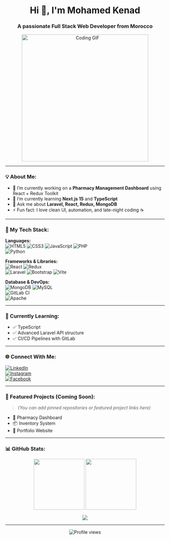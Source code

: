 <!-- الملف التعريفي الشخصي - Mohamed Kenad -->

<h1 align="center">Hi 👋, I'm Mohamed Kenad</h1>
<h3 align="center">A passionate Full Stack Web Developer from Morocco</h3>

<p align="center">
  <img src="https://media.giphy.com/media/qgQUggAC3Pfv687qPC/giphy.gif" width="400" alt="Coding GIF" />
</p>

---

### 💡 About Me:
- 🔭 I’m currently working on a **Pharmacy Management Dashboard** using React + Redux Toolkit  
- 🌱 I’m currently learning **Next.js 15** and **TypeScript**  
- 💬 Ask me about **Laravel, React, Redux, MongoDB**  
- ⚡ Fun fact: I love clean UI, automation, and late-night coding ☕  

---

### 🚀 My Tech Stack:
**Languages:**  
![HTML5](https://img.shields.io/badge/HTML5-E34F26?style=flat&logo=html5&logoColor=white) 
![CSS3](https://img.shields.io/badge/CSS3-1572B6?style=flat&logo=css3&logoColor=white) 
![JavaScript](https://img.shields.io/badge/JavaScript-F7DF1E?style=flat&logo=javascript&logoColor=black) 
![PHP](https://img.shields.io/badge/PHP-777BB4?style=flat&logo=php&logoColor=white)  
![Python](https://img.shields.io/badge/Python-3670A0?style=flat&logo=python&logoColor=ffdd54)  

**Frameworks & Libraries:**  
![React](https://img.shields.io/badge/React-20232A?style=flat&logo=react&logoColor=61DAFB) 
![Redux](https://img.shields.io/badge/Redux-593D88?style=flat&logo=redux&logoColor=white)  
![Laravel](https://img.shields.io/badge/Laravel-FF2D20?style=flat&logo=laravel&logoColor=white) 
![Bootstrap](https://img.shields.io/badge/Bootstrap-7952B3?style=flat&logo=bootstrap&logoColor=white) 
![Vite](https://img.shields.io/badge/Vite-646CFF?style=flat&logo=vite&logoColor=white)

**Database & DevOps:**  
![MongoDB](https://img.shields.io/badge/MongoDB-4ea94b?style=flat&logo=mongodb&logoColor=white)
![MySQL](https://img.shields.io/badge/MySQL-4479A1?style=flat&logo=mysql&logoColor=white)  
![GitLab CI](https://img.shields.io/badge/GitLab_CI-FCA121?style=flat&logo=gitlab&logoColor=white)  
![Apache](https://img.shields.io/badge/Apache-D42029?style=flat&logo=apache&logoColor=white)

---

### 🌱 Currently Learning:
- ✅ TypeScript  
- ✅ Advanced Laravel API structure  
- ✅ CI/CD Pipelines with GitLab  

---

### 🌐 Connect With Me:
[![LinkedIn](https://img.shields.io/badge/LinkedIn-%230077B5.svg?style=flat&logo=linkedin&logoColor=white)](https://www.linkedin.com/in/mohamed--kenad/)  
[![Instagram](https://img.shields.io/badge/Instagram-%23E4405F.svg?style=flat&logo=Instagram&logoColor=white)](https://www.instagram.com/mohammed_kenad)  
[![Facebook](https://img.shields.io/badge/Facebook-%231877F2.svg?style=flat&logo=Facebook&logoColor=white)](https://web.facebook.com/mohamd.kenad)

---

### 📌 Featured Projects (Coming Soon):
> *(You can add pinned repositories or featured project links here)*  
- 🧠 Pharmacy Dashboard  
- 📦 Inventory System  
- 💼 Portfolio Website  

---

### 📊 GitHub Stats:

<p align="center">
  <img src="https://github-readme-stats.vercel.app/api?username=mohamed-kenad&theme=dark&show_icons=true" height="160" />
  <img src="https://github-readme-stats.vercel.app/api/top-langs/?username=mohamed-kenad&layout=compact&theme=dark" height="160" />
</p>

<p align="center">
  <img src="https://streak-stats.demolab.com/?user=mohamed-kenad&theme=dark" />
</p>

---

<p align="center">
  <img src="https://visitcount.itsvg.in/api?id=mohamed-kenad&icon=0&color=6" alt="Profile views" />
</p>

<!-- You can customize this section using tools like GPRM or GitHub Readme Generator -->
